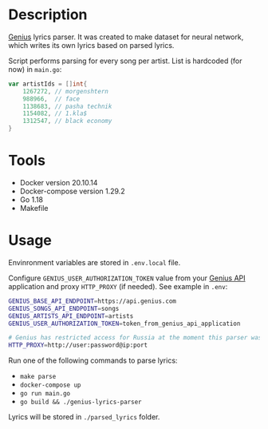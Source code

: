 # Description
[Genius](https://genius.com) lyrics parser. It was created to make dataset for neural network, which writes its own lyrics based on parsed lyrics.

Script performs parsing for every song per artist. List is hardcoded (for now) in `main.go`:

```GO
var artistIds = []int{
    1267272, // morgenshtern
    988966,  // face
    1138683, // pasha technik
    1154082, // 1.kla$
    1312547, // black economy
}
```

# Tools
- Docker version 20.10.14
- Docker-compose version 1.29.2
- Go 1.18
- Makefile

# Usage
Envinronment variables are stored in `.env.local` file. 

Configure `GENIUS_USER_AUTHORIZATION_TOKEN` value from your [Genius API](https://docs.genius.com//) application and proxy `HTTP_PROXY` (if needed). See example in `.env`:
```bash
GENIUS_BASE_API_ENDPOINT=https://api.genius.com
GENIUS_SONGS_API_ENDPOINT=songs
GENIUS_ARTISTS_API_ENDPOINT=artists
GENIUS_USER_AUTHORIZATION_TOKEN=token_from_genius_api_application

# Genius has restricted access for Russia at the moment this parser was written.
HTTP_PROXY=http://user:password@ip:port

```

Run one of the following commands to parse lyrics:
- `make parse`
- `docker-compose up`
- `go run main.go`
- `go build && ./genius-lyrics-parser`

Lyrics will be stored in `./parsed_lyrics` folder.